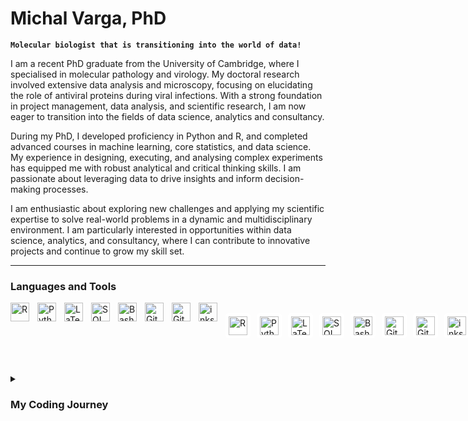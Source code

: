 <!--
**MisokralPanovic/MisokralPanovic** is a ✨ _special_ ✨ repository because its `README.md` (this file) appears on your GitHub profile.

Here are some ideas to get you started:

- 🔭 I’m currently working on ...
- 🌱 I’m currently learning ...
- 👯 I’m looking to collaborate on ...
- 🤔 I’m looking for help with ...
- 💬 Ask me about ...
- 📫 How to reach me: ...
- 😄 Pronouns: ...
- ⚡ Fun fact: ...
-->

# Michal Varga, PhD

**`Molecular biologist that is transitioning into the world of data!`**

I am a recent PhD graduate from the University of Cambridge, where I specialised in molecular pathology and virology. My doctoral research involved extensive data analysis and microscopy, focusing on elucidating the role of antiviral proteins during viral infections. With a strong foundation in project management, data analysis, and scientific research, I am now eager to transition into the fields of data science, analytics and consultancy.

During my PhD, I developed proficiency in Python and R, and completed advanced courses in machine learning, core statistics, and data science. My experience in designing, executing, and analysing complex experiments has equipped me with robust analytical and critical thinking skills. I am passionate about leveraging data to drive insights and inform decision-making processes.

I am enthusiastic about exploring new challenges and applying my scientific expertise to solve real-world problems in a dynamic and multidisciplinary environment. I am particularly interested in opportunities within data science, analytics, and consultancy, where I can contribute to innovative projects and continue to grow my skill set.

<!--
Summary paragraph about me
-->

---


### Languages and Tools
<img align="left" alt="R" width="30px" style="padding-right:10px;" src="https://cdn.jsdelivr.net/gh/devicons/devicon@latest/icons/r/r-original.svg" />
<img align="left" alt="Python" width="30px" style="padding-right:10px;" src="https://cdn.jsdelivr.net/gh/devicons/devicon/icons/python/python-plain.svg" />
<img align="left" alt="LaTex" width="30px" style="padding-right:10px;" src="https://cdn.jsdelivr.net/gh/devicons/devicon@latest/icons/latex/latex-original.svg" />
<img align="left" alt="SQL" width="30px" style="padding-right:10px;" src="https://cdn.jsdelivr.net/gh/devicons/devicon@latest/icons/azuresqldatabase/azuresqldatabase-original.svg" />
<img align="left" alt="Bash" width="30px" style="padding-right:10px;" src="https://cdn.jsdelivr.net/gh/devicons/devicon/icons/bash/bash-original.svg" />
<img align="left" alt="Git" width="30px" style="padding-right:10px;" src="https://cdn.jsdelivr.net/gh/devicons/devicon/icons/git/git-original.svg" />
<img align="left" alt="GitHub" width="30px" style="padding-right:10px;" src="https://cdn.jsdelivr.net/gh/devicons/devicon/icons/github/github-original.svg" />
<img align="left" alt="inkscape" width="30px" style="padding-right:10px;" src="https://cdn.jsdelivr.net/gh/devicons/devicon@latest/icons/inkscape/inkscape-original.svg" />
<br />

<div style="display: flex; gap: 10px;">
  <div style="background-color: #ffffff; border-radius: 5px; padding: 5px;">
    <img alt="R" width="30px" src="https://cdn.jsdelivr.net/gh/devicons/devicon@latest/icons/r/r-original.svg" />
  </div>
  <div style="background-color: #ffffff; border-radius: 5px; padding: 5px;">
    <img alt="Python" width="30px" src="https://cdn.jsdelivr.net/gh/devicons/devicon/icons/python/python-plain.svg" />
  </div>
  <div style="background-color: #ffffff; border-radius: 5px; padding: 5px;">
    <img alt="LaTex" width="30px" src="https://cdn.jsdelivr.net/gh/devicons/devicon@latest/icons/latex/latex-original.svg" />
  </div>
  <div style="background-color: #ffffff; border-radius: 5px; padding: 5px;">
    <img alt="SQL" width="30px" src="https://cdn.jsdelivr.net/gh/devicons/devicon@latest/icons/azuresqldatabase/azuresqldatabase-original.svg" />
  </div>
  <div style="background-color: #ffffff; border-radius: 5px; padding: 5px;">
    <img alt="Bash" width="30px" src="https://cdn.jsdelivr.net/gh/devicons/devicon/icons/bash/bash-original.svg" />
  </div>
  <div style="background-color: #ffffff; border-radius: 5px; padding: 5px;">
    <img alt="Git" width="30px" src="https://cdn.jsdelivr.net/gh/devicons/devicon/icons/git/git-original.svg" />
  </div>
  <div style="background-color: #ffffff; border-radius: 5px; padding: 5px;">
    <img alt="GitHub" width="30px" src="https://cdn.jsdelivr.net/gh/devicons/devicon/icons/github/github-original.svg" />
  </div>
  <div style="background-color: #ffffff; border-radius: 5px; padding: 5px;">
    <img alt="inkscape" width="30px" src="https://cdn.jsdelivr.net/gh/devicons/devicon@latest/icons/inkscape/inkscape-original.svg" />
  </div>
</div>
<br clear="all" />

<!--
https://devicon.dev/
-->

#

<details>
 <summary><h3>My Coding Journey</h3></summary>
   I learned everything during my PhD in molecular virology (from Unversity of Cambridge), but I am still figuring things out. Working on my data science and data analytics portfolio now.

<!--
From the guy

I started my coding journey as a naive computer science student with a passion to learn everything I could about this programming world - code, unix, linux, theory. And all the while, teaching myself iOS development with a dream to build my own app, but that soon got overshadowed by my desire to excel in Java. A desire that landed me a full-stack software engineering job upon graduation. However, I had another desire I had been pursuing throughout this time - YouTube content creation. I eventually ended up quitting my software engineering job to pursue YouTube full-time, and that has been my focus ever since. But there's something that's always bothered me about my journey - abandoning my dream of building my own app to pursue the safe route, a job. Now I've already taken the leap away from that safety net into this uncomfortable, unexplored world that it being a creator. And it worked out, but again, it became comfortable. It's easier to create a video than go out on a ledge and build my own product. I do have to eat, at the end of the day, but I think it's time. It's time to get uncomfortable again. I have a burning desire to get back on the horse, and fulfill that dream younger me had of building my own app, my own product. And in order to do that, I'll be implmementing a few measures to streamline my YouTube content to focus more time on fulfilling that dream - a dream that I'll be ready to tackle in 2023 due to the measure I'm putting in place now until the end of 2022. Don't wait up, because I'm coming.
-->